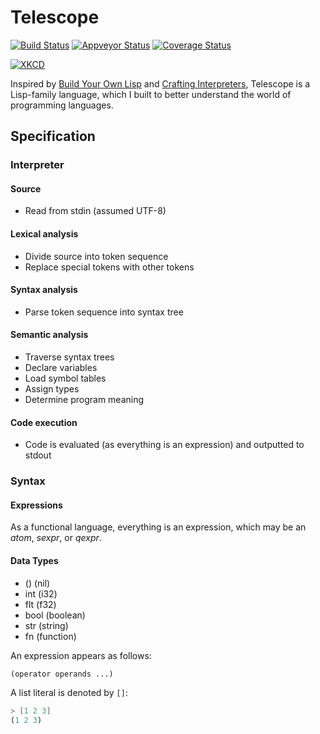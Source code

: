 # Telescope

[![Build Status][travis-badge]][travis-link]
[![Appveyor Status][appveyor-badge]][appveyor-link]
[![Coverage Status][coveralls-badge]][coveralls-link]

[![XKCD][xkcd-img]][xkcd-link]

[travis-badge]: https://img.shields.io/travis/jzhu98/telescope.svg?style=flat-square
[travis-link]: https://travis-ci.org/jzhu98/telescope
[appveyor-badge]:https://img.shields.io/appveyor/ci/jzhu98/lrs.svg?style=flat-square
[appveyor-link]: https://ci.appveyor.com/project/jzhu98/lrs
[coveralls-badge]: https://img.shields.io/coveralls/jzhu98/telescope.svg?style=flat-square
[coveralls-link]: https://coveralls.io/github/jzhu98/telescope?branch=develop
[xkcd-img]: https://imgs.xkcd.com/comics/lisp_cycles.png
[xkcd-link]: https://xkcd.com/297/

Inspired by [Build Your Own Lisp](https://buildyourownlisp.com) and
[Crafting Interpreters](https://craftinginterpreters.com), Telescope is a Lisp-family
language, which I built to better understand the world of
programming languages.

## Specification

### Interpreter

#### Source
  - Read from stdin (assumed UTF-8)

#### Lexical analysis
  - Divide source into token sequence
  - Replace special tokens with other tokens

#### Syntax analysis
  - Parse token sequence into syntax tree

#### Semantic analysis
  - Traverse syntax trees
  - Declare variables
  - Load symbol tables
  - Assign types
  - Determine program meaning

#### Code execution
  - Code is evaluated (as everything is an expression) and outputted to stdout

### Syntax

#### Expressions

As a functional language, everything is an expression, which may be an *atom*, *sexpr*, or *qexpr*.

#### Data Types

- ()    (nil)
- int   (i32)
- flt   (f32)
- bool  (boolean)
- str   (string)
- fn    (function)

An expression appears as follows:

```lisp
(operator operands ...)
```

A list literal is denoted by `[]`:

```scheme
> [1 2 3]
(1 2 3)
```
